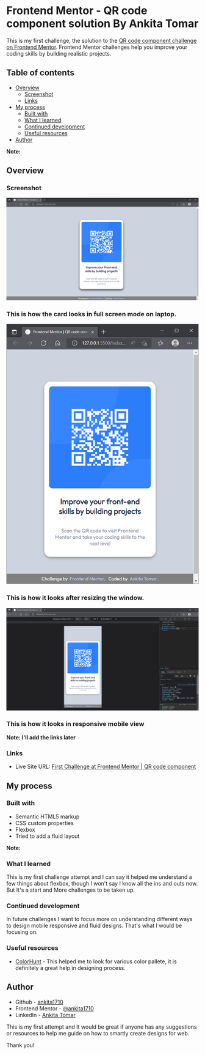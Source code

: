 # Frontend Mentor - QR code component solution By Ankita Tomar

This is my first challenge, the solution to the [QR code component challenge on Frontend Mentor](https://www.frontendmentor.io/challenges/qr-code-component-iux_sIO_H). Frontend Mentor challenges help you improve your coding skills by building realistic projects. 

## Table of contents

- [Overview](#overview)
  - [Screenshot](#screenshot)
  - [Links](#links)
- [My process](#my-process)
  - [Built with](#built-with)
  - [What I learned](#what-i-learned)
  - [Continued development](#continued-development)
  - [Useful resources](#useful-resources)
- [Author](#author)

**Note:**

## Overview

### Screenshot

![](./design/Desktop_mode_card_image.png)
### This is how the card looks in full screen mode on laptop.

![](./design/Resized_window_image.png)
### This is how it looks after resizing the window.

![](./design/Mobile_view_image.png)
### This is how it looks in responsive mobile view

**Note: I'll add the links later**

### Links

- Live Site URL: [First Challenge at Frontend Mentor | QR code component](https://ankita1710.github.io/The_QR_Challenge/)

## My process

### Built with

- Semantic HTML5 markup
- CSS custom properties
- Flexbox
- Tried to add a fluid layout

**Note:**

### What I learned
This is my first challenge attempt and I can say it helped me understand a few things about flexbox, though I won't say I know all the ins and outs now. But It's a start and More challenges to be taken up. 

### Continued development
In future challenges I want to focus more on understanding different ways to design mobile responsive and fluid designs. That's what I would be focusing on. 

### Useful resources

- [ColorHunt](https://colorhunt.co/palettes/fall) - This helped me to look for various color pallete, it is definitely a great help in designing process. 

## Author
- Github - [ankita1710](https://github.com/ankita1710)
- Frontend Mentor - [@ankita1710](https://www.frontendmentor.io/profile/ankita1710)
- LinkedIn - [Ankita Tomar](https://www.linkedin.com/in/ankita-tomar-a284661a7/)

This is my first attempt and It would be great if anyone has any suggestions or resources to help me guide on how to smartly create designs for web. 

Thank you!